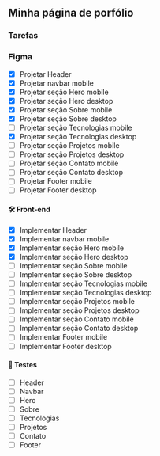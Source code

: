 ## Minha página de porfólio

### Tarefas

### Figma
- [x] Projetar Header
- [x] Projetar navbar mobile
- [x] Projetar seção Hero mobile
- [x] Projetar seção Hero desktop
- [x] Projetar seção Sobre mobile
- [x] Projetar seção Sobre desktop
- [ ] Projetar seção Tecnologias mobile
- [x] Projetar seção Tecnologias desktop
- [ ] Projetar seção Projetos mobile
- [ ] Projetar seção Projetos desktop
- [ ] Projetar seção Contato mobile
- [ ] Projetar seção Contato desktop
- [ ] Projetar Footer mobile
- [ ] Projetar Footer desktop

#### 🛠️ Front-end
- [x] Implementar Header
- [x] Implementar navbar mobile
- [x] Implementar seção Hero mobile
- [x] Implementar seção Hero desktop
- [ ] Implementar seção Sobre mobile
- [ ] Implementar seção Sobre desktop
- [ ] Implementar seção Tecnologias mobile
- [ ] Implementar seção Tecnologias desktop
- [ ] Implementar seção Projetos mobile
- [ ] Implementar seção Projetos desktop
- [ ] Implementar seção Contato mobile
- [ ] Implementar seção Contato desktop
- [ ] Implementar Footer mobile
- [ ] Implementar Footer desktop

#### 🧪 Testes
- [ ] Header
- [ ] Navbar
- [ ] Hero
- [ ] Sobre
- [ ] Tecnologias
- [ ] Projetos
- [ ] Contato
- [ ] Footer
